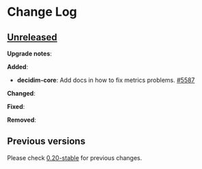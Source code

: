 # Change Log

## [Unreleased](https://github.com/decidim/decidim/tree/HEAD)

**Upgrade notes**:

**Added**:

- **decidim-core**: Add docs in how to fix metrics problems. [\#5587](https://github.com/decidim/decidim/pull/5587)

**Changed**:

**Fixed**:

**Removed**:

## Previous versions

Please check [0.20-stable](https://github.com/decidim/decidim/blob/0.20-stable/CHANGELOG.md) for previous changes.
